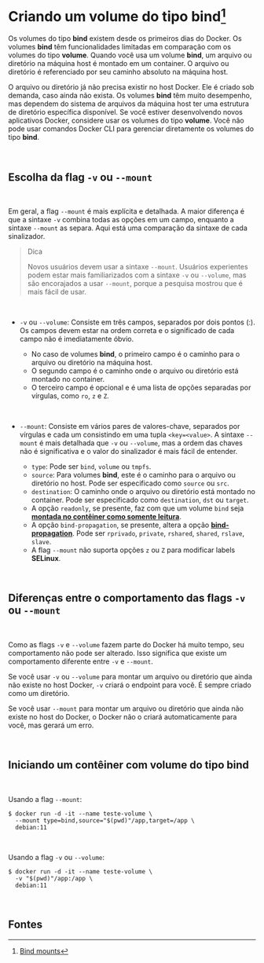 # Criando um volume do tipo bind[^1]

Os volumes do tipo **bind** existem desde os primeiros dias do Docker. Os volumes **bind** têm funcionalidades limitadas em comparação com os volumes do tipo **volume**. Quando você usa um volume **bind**, um arquivo ou diretório na máquina host é montado em um container. O arquivo ou diretório é referenciado por seu caminho absoluto na máquina host.

O arquivo ou diretório já não precisa existir no host Docker. Ele é criado sob demanda, caso ainda não exista. Os volumes **bind** têm muito desempenho, mas dependem do sistema de arquivos da máquina host ter uma estrutura de diretório específica disponível. Se você estiver desenvolvendo novos aplicativos Docker, considere usar os volumes do tipo **volume**. Você não pode usar comandos Docker CLI para gerenciar diretamente os volumes do tipo **bind**.

<br>

## Escolha da flag `-v` ou `--mount`

<br>

Em geral, a flag `--mount` é mais explícita e detalhada. A maior diferença é que a sintaxe `-v` combina todas as opções em um campo, enquanto a sintaxe `--mount` as separa. Aqui está uma comparação da sintaxe de cada sinalizador.

>Dica
>
> Novos usuários devem usar a sintaxe `--mount`. Usuários experientes podem estar mais familiarizados com a sintaxe `-v` ou `--volume`, mas são encorajados a usar `--mount`, porque a pesquisa mostrou que é mais fácil de usar.

<br>

- `-v` ou `--volume`: Consiste em três campos, separados por dois pontos (:). Os campos devem estar na ordem correta e o significado de cada campo não é imediatamente óbvio.

    -  No caso de volumes **bind**, o primeiro campo é o caminho para o arquivo ou diretório na máquina host.
    - O segundo campo é o caminho onde o arquivo ou diretório está montado no container.
    - O terceiro campo é opcional e é uma lista de opções separadas por vírgulas, como `ro`, `z` e `Z`. 

<br>

- `--mount`: Consiste em vários pares de valores-chave, separados por vírgulas e cada um consistindo em uma tupla `<key=<value>`. A sintaxe `--mount` é mais detalhada que `-v` ou `--volume`, mas a ordem das chaves não é significativa e o valor do sinalizador é mais fácil de entender.

    - `type`: Pode ser `bind`, `volume` ou `tmpfs`. 
    - `source`: Para volumes **bind**, este é o caminho para o arquivo ou diretório no host. Pode ser especificado como `source` ou `src`.
    - `destination`: O caminho onde o arquivo ou diretório está montado no container. Pode ser especificado como `destination`, `dst` ou `target`.
    - A opção `readonly`, se presente, faz com que um volume `bind` seja [**montada no contêiner como somente leitura**](https://docs.docker.com/engine/storage/bind-mounts/#use-a-read-only-bind-mount).
    - A opção `bind-propagation`, se presente, altera a opção **[bind-propagation](https://docs.docker.com/engine/storage/bind-mounts/#configure-bind-propagation)**. Pode ser `rprivado`, `private`, `rshared`, `shared`, `rslave`, `slave`.
    - A flag `--mount` não suporta opções `z` ou `Z` para modificar labels **SELinux**.


<br>

## Diferenças entre o comportamento das flags `-v` ou `--mount`

<br>

Como as flags `-v` e `--volume` fazem parte do Docker há muito tempo, seu comportamento não pode ser alterado. Isso significa que existe um comportamento diferente entre `-v` e `--mount`.

Se você usar `-v` ou `--volume` para montar um arquivo ou diretório que ainda não existe no host Docker, `-v` criará o endpoint para você. É sempre criado como um diretório.

Se você usar `--mount` para montar um arquivo ou diretório que ainda não existe no host do Docker, o Docker não o criará automaticamente para você, mas gerará um erro.

<br>

## Iniciando um contêiner com volume do tipo bind

<br>

Usando a flag `--mount`:

```shell
$ docker run -d -it --name teste-volume \
  --mount type=bind,source="$(pwd)"/app,target=/app \
  debian:11
```

<br>

Usando a flag `-v` ou `--volume`:

```shell
$ docker run -d -it --name teste-volume \
  -v "$(pwd)"/app:/app \
  debian:11
```

<br>

## Fontes
[^1]: [Bind mounts](https://docs.docker.com/engine/storage/bind-mounts/)

